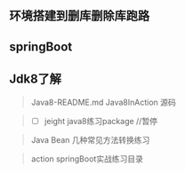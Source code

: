环境搭建到删库删除库跑路
----
## springBoot


## Jdk8了解
> Java8-README.md Java8InAction 源码  

> -[ ]  jeight java8练习package //暂停

> Java Bean 几种常见方法转换练习

> action springBoot实战练习目录

